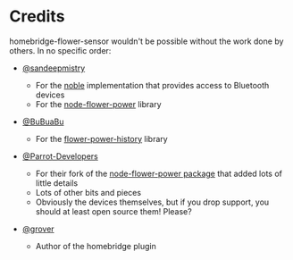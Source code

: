 # Credits

homebridge-flower-sensor wouldn't be possible without the work done by others. In no specific order:

* [@sandeepmistry](https://github.com/sandeepmistry)

  * For the [noble](https://github.com/noble/noble) implementation that provides access to Bluetooth devices
  * For the [node-flower-power](https://github.com/sandeepmistry/node-flower-power) library

* [@BuBuaBu](https://github.com/BuBuaBu)

  * For the [flower-power-history](https://github.com/BuBuaBu/flower-power-history) library

* [@Parrot-Developers](https://github.com/Parrot-Developers)

  * For their fork of the [node-flower-power package](https://github.com/Parrot-Developers/node-flower-power) that added lots of little details
  * Lots of other bits and pieces
  * Obviously the devices themselves, but if you drop support, you should at least open source them! Please?


* [@grover](https://github.com/grover)

  * Author of the homebridge plugin
